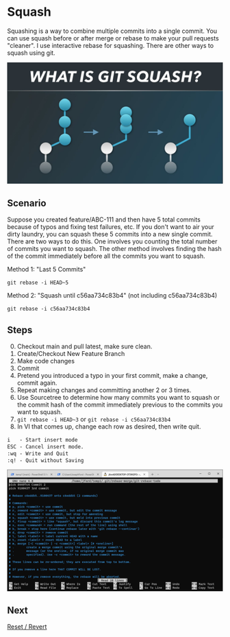# Squash

Squashing is a way to combine multiple commits into a single commit. You can use squash before or after merge or rebase to make your pull requests "cleaner". I use interactive rebase for squashing. There are other ways to squash using git.

![Squash](./assets/squash.jpg)


## Scenario

Suppose you created feature/ABC-111 and then have 5 total commits because of typos and fixing test failures, etc. If you don't want to air your dirty laundry, you can squash these 5 commits into a new single commit. There are two ways to do this. One involves you counting the total number of commits you want to squash. The other method involves finding the hash of the commit immediately before all the commits you want to squash.

Method 1: "Last 5 Commits"
```
git rebase -i HEAD~5
```

Method 2: "Squash until c56aa734c83b4" (not including c56aa734c83b4)
```
git rebase -i c56aa734c83b4
```

## Steps

  0. Checkout main and pull latest, make sure clean.
  1. Create/Checkout New Feature Branch
  2. Make code changes
  3. Commit
  4. Pretend you introduced a typo in your first commit, make a change, commit again.
  5. Repeat making changes and committing another 2 or 3 times.
  6. Use Sourcetree to determine how many commits you want to squash or the commit hash of the commit immediately previous to the commits you want to squash.
  7. `git rebase -i HEAD~3` or `git rebase -i c56aa734c83b4`
  8. In VI that comes up, change each row as desired, then write quit.

```
i   - Start insert mode
ESC - Cancel insert mode.
:wq - Write and Quit
:q! - Quit without Saving
```

![VI](./assets/vi-rebase-interactive.png)

## Next
[Reset / Revert](./undo.md)